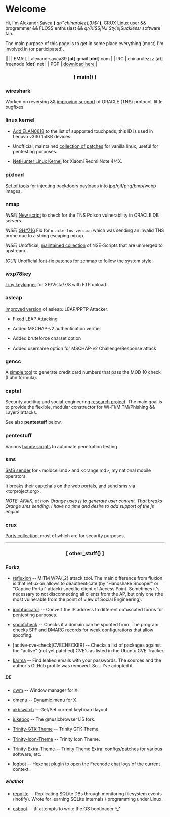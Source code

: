 # Welcome

Hi, I'm Alexandr Savca **(** *qr/^chinarulez{,3}$/* **)**.
CRUX Linux user && programmer && FLOSS enthusiast &&
*qr/KISS|NJ Style|Suckless/* software fan.

The main purpose of this page is to get in some place everything (most)
I'm involved in (or participated).

|||
| EMAIL | alexandrsavca89 [**at**] gmail [**dot**] com  |
| IRC   | chinarulezzz [**at**] freenode [**dot**] net  |
| PGP   | [download here][PGP_KEY]                      |

### <center> [ main() ] </center>

### wireshark

Worked on reversing && [improving support][WIRESHARK_COMMITS] of ORACLE (TNS)
protocol, little bugfixes.

### linux kernel

* [Add ELAN0618][ELAN0618] to the list of supported touchpads; this ID is used
in Lenovo v330 15IKB devices.

* Unofficial, maintained [collection of patches][WIFI_PATCHES] for vanilla
linux, useful for pentesting purposes.

* [NetHunter Linux Kernel][MIDOKERN] for Xiaomi Redmi Note 4/4X.

### pixload

[Set of tools][PIXLOAD] for injecting ~~backdoors~~ payloads into
jpg/gif/png/bmp/webp images.

### nmap

*[NSE]* [New script][NSE_VULN_POISON] to check for the TNS Poison vulnerability
in ORACLE DB servers.

*[NSE]* [GH#716][NSE_TNS_VER_FIX] Fix for `oracle-tns-version` which was
sending an invalid TNS probe due to a string escaping mixup.

*[NSE]* Unofficial, [maintained collection][NSE_EXTRA_SCRIPTS] of NSE-Scripts
that are unmerged to upstream.

*[GUI]* Unofficial [font-fix patches][ZENMAP_FONT_FIX] for zenmap to follow
the system style.

### wxp78key

[Tiny keylogger][WXP78KEY] for XP/Vista/7/8 with FTP upload.

### asleap

[Improved version][ASLEAP] of asleap: LEAP/PPTP Attacker:

- Fixed LEAP Attacking

- Added MSCHAP-v2 authentication verifier

- Added bruteforce charset option

- Added username option for MSCHAP-v2 Challenge/Response attack

### gencc

A [simple tool][GENCC] to generate credit card numbers that pass the
MOD 10 check (Luhn formula).

### captal

Security auditing and social-engineering [research project][CAPTAL].
The main goal is to provide the flexible, modular constructor for
Wi-Fi/MITM/Phishing && Layer2 attacks.

See also **pentestuff** below.

### pentestuff

Various [handy scripts][PENTESTUFF] to automate penetration testing.

### sms

[SMS sender][SMSSENDER] for <moldcell.md> and <orange.md>, my national
mobile operators.

It breaks their captcha's on the web portals, and send sms via <torproject.org>.

*NOTE: AFAIK, at now Orange uses js to generate user content.
That breaks Orange sms sending. I have no time and desire to add support of
the js engine.*

### crux

[Ports collection][VCCRUX], most of which are for security purposes.


___


### <center> [ other_stuff() ] </center>

### Forkz

* [refluxion][REFLUXION] -- MITM WPA{,2} attack tool. The main difference from
fluxion is that refluxion allows to deauthenticate (by "Handshake Snooper" or
"Captive Portal" attack) specific client of Access Point. Sometimes
it's necessary to not disconnecting all clients from the AP, but only one
(the most vulnerable from the point of view of Social Engineering).

* [ipobfuscator][IPOBFUSCATOR] -- Convert the IP address to different
obfuscated forms for pentesting purposes.

* [spoofcheck][SPOOFCHECK] -- Checks if a domain can be spoofed from.
The program checks SPF and DMARC records for weak configurations that allow
spoofing.

* [active-cve-check]CVECHECKER] -- Checks a list of packages against the
"active" (not yet patched) CVE's as listed in the Ubuntu CVE Tracker.

* [karma] -- Find leaked emails with your passwords. The sources and the
author's GitHub profile was removed. So... I've adopted it.

##### DE

* [dwm][DWM60CRZ] -- Window manager for X.

* [dmenu][DMENU45CRZ] -- Dynamic menu for X.

* [xkbswitch][XKBSWTCH] -- Get/Set current keyboard layout.

* [jukebox][JUKEBOX] -- The gmusicbrowser1.15 fork.

* [Trinity-GTK-Theme][TRIGTK] -- Trinity GTK Theme.

* [Trinity-Icon-Theme][TRIICON] -- Trinity Icon Theme.

* [Trinity-Extra-Theme][TRIEXTRA] -- Trinity Theme Extra: configs/patches
for various software, etc.

* [logbot][LOGBOT] -- Hexchat plugin to open the Freenode chat logs of the
current context.

##### whatnot

* [repqlite][REPQLITE] -- Replicating SQLite DBs through monitoring filesystem
events (inotify). Wrote for learning SQLite internals / programming under Linux.

* [osboot][OSBOOT] -- jff attempts to write the OS bootloader ^_^

<!-- LINKS -->

[PGP_KEY]: https://raw.githubusercontent.com/chinarulezzz/chinarulezzz.github.io/master/assets/pgp-key.asc
[WIRESHARK_COMMITS]: https://code.wireshark.org/review/gitweb?p=wireshark.git&a=search&h=HEAD&st=author&s=chinarulezzz%7CAlexandr.Savca&sr=1
[ELAN0618]: https://lore.kernel.org/patchwork/patch/958003/
[WIFI_PATCHES]: https://github.com/chinarulezzz/linux-wifi-pentest-patches
[MIDOKERN]: https://github.com/chinarulezzz/mido
[PIXLOAD]: https://github.com/chinarulezzz/pixload
[NSE_VULN_POISON]: https://github.com/chinarulezzz/nmap/commit/a4ca35482aca2011b92a5b3264a3a60cefd895a6
[NSE_TNS_VER_FIX]: https://github.com/nmap/nmap/commit/b30c304a2dc440f17c9a3a25061fae5730492ada
[NSE_EXTRA_SCRIPTS]: https://github.com/chinarulezzz/nmap-extra-scripts
[ZENMAP_FONT_FIX]: https://github.com/chinarulezzz/zenmap_fixes
[WXP78KEY]: https://github.com/chinarulezzz/wxp78key
[ASLEAP]: https://github.com/chinarulezzz/asleap
[GENCC]: https://github.com/chinarulezzz/gencc
[CAPTAL]: https://github.com/chinarulezzz/captal
[PENTESTUFF]: https://github.com/chinarulezzz/pentestuff
[SMSSENDER]: https://github.com/chinarulezzz/sms
[VCCRUX]: https://github.com/non-yellow-spot/vccrux
[REFLUXION]: https://github.com/chinarulezzz/refluxion
[IPOBFUSCATOR]: https://github.com/chinarulezzz/IPObfuscator
[SPOOFCHECK]: https://github.com/chinarulezzz/spoofcheck
[CVECHECKER]: https://github.com/chinarulezzz/active-cve-check
[KARMA]: https://github.com/chinarulezzz/karma
[DWM60CRZ]: https://github.com/chinarulezzz-de/dwm-6.0-chinarulezzz
[DMENU45CRZ]: https://github.com/chinarulezzz-de/dmenu-4.5-chinarulezzz
[XKBSWTCH]: https://github.com/chinarulezzz-de/xkbswitch
[TRIGTK]: https://github.com/chinarulezzz-de/Trinity-GTK-Theme
[TRIICON]: https://github.com/chinarulezzz-de/Trinity-Icon-Theme
[TRIEXTRA]: https://github.com/chinarulezzz-de/Trinity-Extra-Theme
[JUKEBOX]: https://github.com/chinarulezzz-de/jukebox
[LOGBOT]: https://github.com/chinarulezzz-de/logbot
[REPQLITE]: https://github.com/chinarulezzz/repqlite
[OSBOOT]: https://github.com/chinarulezzz/osboot

<!--
vim:sw=2:ts=2:sts=2:et:cc=80
-->
